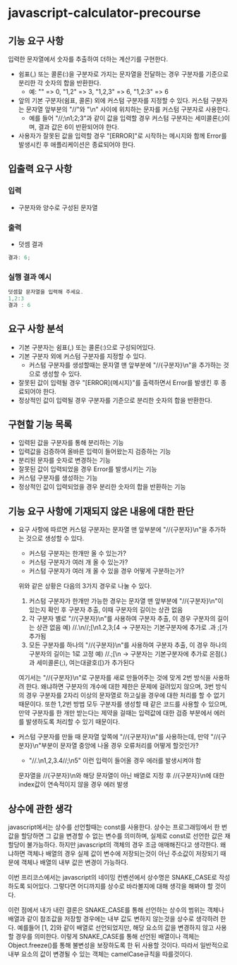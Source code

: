 # javascript-calculator-precourse

## 기능 요구 사항

입력한 문자열에서 숫자를 추출하여 더하는 계산기를 구현한다.

- 쉼표(,) 또는 콜론(:)을 구분자로 가지는 문자열을 전달하는 경우 구분자를 기준으로 분리한 각 숫자의 합을 반환한다.
  - 예: "" => 0, "1,2" => 3, "1,2,3" => 6, "1,2:3" => 6
- 앞의 기본 구분자(쉼표, 콜론) 외에 커스텀 구분자를 지정할 수 있다. 커스텀 구분자는 문자열 앞부분의 "//"와 "\n" 사이에 위치하는 문자를 커스텀 구분자로 사용한다.
  - 예를 들어 "//;\n1;2;3"과 같이 값을 입력할 경우 커스텀 구분자는 세미콜론(;)이며, 결과 값은 6이 반환되어야 한다.
- 사용자가 잘못된 값을 입력할 경우 "[ERROR]"로 시작하는 메시지와 함께 Error를 발생시킨 후 애플리케이션은 종료되어야 한다.

## 입출력 요구 사항

### 입력

- 구분자와 양수로 구성된 문자열

### 출력

- 덧셈 결과

```javascript
결과: 6;
```

### 실행 결과 예시

```javascript
덧셈할 문자열을 입력해 주세요.
1,2:3
결과 : 6
```

## 요구 사항 분석

- 기본 구분자는 쉼표(,) 또는 콜론(:)으로 구성되어있다.
- 기본 구분자 외에 커스텀 구분자를 지정할 수 있다.
  - 커스텀 구분자를 생성할때는 문자열 맨 앞부분에 "//{구분자}\n"을 추가하는 것으로 생성할 수 있다.
- 잘못된 값이 입력될 경우 "[ERROR]{메시지}"를 출력하면서 Error를 발생킨 후 종료되어야 한다.
- 정상적인 값이 입력될 경우 구분자를 기준으로 분리한 숫자의 합을 반환한다.

## 구현할 기능 목록

- 입력된 값을 구분자를 통해 분리하는 기능
- 입력값을 검증하여 올바른 입력이 들어왔는지 검증하는 기능
- 분리된 문자를 숫자로 변경하는 기능
- 잘못된 값이 입력되었을 경우 Error를 발생시키는 기능
- 커스텀 구분자를 생성하는 기능
- 정상적인 값이 입력되었을 경우 분리한 숫자의 합을 반환하는 기능

## 기능 요구 사항에 기재되지 않은 내용에 대한 판단

- 요구 사항에 따르면 커스텀 구분자는 문자열 맨 앞부분에 "//{구분자}\n"을 추가하는 것으로 생성할 수 있다.

  - 커스텀 구분자는 한개만 올 수 있는가?
  - 커스텀 구분자가 여러 개 올 수 있는가?
  - 커스텀 구분자가 여러 개 올 수 있을 경우 어떻게 구분하는가?

  위와 같은 상황은 다음의 3가지 경우로 나눌 수 있다.

  1. 커스텀 구분자가 한개만 가능한 경우는 문자열 맨 앞부분에 "//{구분자}\n"이 있는지 확인 후 구분자 추출, 이때 구분자의 길이는 상관 없음
  2. 각 구분자 별로 "//{구분자}\n"를 사용하여 구분자 추출, 이 경우 구분자의 길이는 상관 없음 예) //.\n//;[\n1.2,3;[4 -> 구분자는 기본구분자에 추가로 .과 ;[가 추가됨
  3. 모든 구분자를 하나의 "//{구분자}\n"를 사용하여 구분자 추출, 이 경우 하나의 구분자의 길이는 1로 고정 예) //.;[\n -> 구분자는 기본구분자에 추가로 온점(.)과 세미콜론(;), 여는대괄호([)가 추가된다

  여기서는 "//{구분자}\n"로 구분자를 새로 만들어주는 것에 맞게 2번 방식을 사용하려 한다.
  왜냐하면 구분자의 개수에 대한 제한은 문제에 걸려있지 않으며, 3번 방식의 경우 구분자를 2자리 이상의 문자열로 하고싶을 경우에 대한 처리를 할 수 없기 때문이다.
  또한 1,2번 방법 모두 구분자를 생성할 때 같은 코드를 사용할 수 있으며, 만약 구분자를 한 개만 받는다는 제약을 걸때는 입력값에 대한 검증 부분에서 에러를 발생하도록 처리할 수 있기 때문이다.

- 커스텀 구분자를 만들 때 문자열 앞쪽에 "//{구분자}\n"를 사용하는데, 만약 "//{구분자}\n"부분이 문자열 중앙에 나올 경우 오류처리를 어떻게 할것인가?

  - "//.\n1,2,3.4//;\n5" 이런 입력이 들어올 경우 에러를 발생시켜야 함

  문자열을 //{구분자}\n와 해당 문자열이 아닌 배열로 지정 후 //{구분자}\n에 대한 index값이 연속적이지 않을 경우 에러 발생

## 상수에 관한 생각

javascript에서는 상수를 선언할때는 const를 사용한다.
상수는 프로그래밍에서 한 번 값을 할당하면 그 값을 변경할 수 없는 변수를 의미하며, 실제로 const로 선언한 값은 재할당이 불가능하다.
하지만 javascript의 객체의 경우 조금 애매해진다고 생각한다.
왜냐하면 객체나 배열의 경우 실제 값이 변수에 저장되는것이 아닌 주소값이 저장되기 때문에 객체나 배열의 내부 값은 변경이 가능하다.

이번 프리코스에서는 javascript의 네이밍 컨벤션에서 상수명은 SNAKE_CASE로 작성하도록 되어있다.
그렇다면 어디까지를 상수로 바라볼지에 대해 생각을 해봐야 할 것이다.

이런 점에서 내가 내린 결론은 SNAKE_CASE를 통해 선언하는 상수의 범위는 객체나 배열과 같이 참조값을 저장할 경우에는 내부 값도 변하지 않는것을 상수로 생각하려 한다.
예를들어 [1, 2]와 같이 배열로 선언되었지만, 해당 요소의 값을 변경하지 않고 사용할 경우를 의미한다.
이렇게 SNAKE_CASE를 통해 선언된 배열이나 객체는 Object.freeze()를 통해 불변성을 보장하도록 한 뒤 사용할 것이다.
따라서 일반적으로 내부 요소의 값이 변경될 수 있는 객체는 camelCase규칙을 따를것이다.
